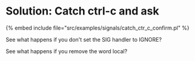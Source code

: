# Solution: Catch ctrl-c and ask

{% embed include file="src/examples/signals/catch_ctr_c_confirm.pl" %}

See what happens if you don't set the SIG handler to IGNORE?


See what happens if you remove the word local?


